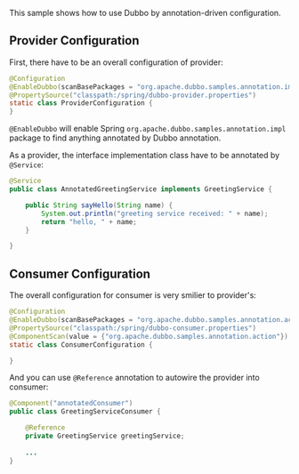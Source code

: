 This sample shows how to use Dubbo by annotation-driven configuration.

## Provider Configuration

First, there have to be an overall configuration of provider:

```Java
@Configuration
@EnableDubbo(scanBasePackages = "org.apache.dubbo.samples.annotation.impl")
@PropertySource("classpath:/spring/dubbo-provider.properties")
static class ProviderConfiguration {
}
``` 

`@EnableDubbo` will enable Spring `org.apache.dubbo.samples.annotation.impl` package to find anything annotated by Dubbo annotation.

As a provider, the interface implementation class have to be annotated by `@Service`:

```Java
@Service
public class AnnotatedGreetingService implements GreetingService {

    public String sayHello(String name) {
        System.out.println("greeting service received: " + name);
        return "hello, " + name;
    }

}
```

## Consumer Configuration

The overall configuration for consumer is very smilier to provider's:

```Java
@Configuration
@EnableDubbo(scanBasePackages = "org.apache.dubbo.samples.annotation.action")
@PropertySource("classpath:/spring/dubbo-consumer.properties")
@ComponentScan(value = {"org.apache.dubbo.samples.annotation.action"})
static class ConsumerConfiguration {

}
```

And you can use `@Reference` annotation to autowire the provider into consumer:

```Java
@Component("annotatedConsumer")
public class GreetingServiceConsumer {

    @Reference
    private GreetingService greetingService;
    
    ...
}
```


